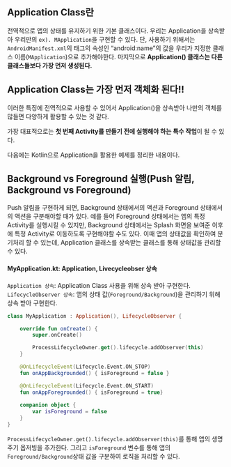 
## Application Class란
<p>

전역적으로 앱의 상태를 유지하기 위한 기본 클래스이다.
우리는 Application을 상속받아 우리만의 `ex). MApplication`을 구현할 수 있다. 단, 사용하기 위해서는 `AndroidManifest.xml`의 <application> 태그의 속성인 “android:name”의 값을 우리가 지정한 클래스 이름(`MApplication`)으로 추가해야한다.  마지막으로 <strong>Application() 클래스는 다른 클래스들보다 가장 먼저 생성된다.</strong>

</p>

## Application Class는 가장 먼저 객체화 된다!!
<p>

이러한 특징에 전역적으로 사용할 수 있어서 Application()을 상속받아 나만의 객체를 많들면 다양하게 활용할 수 있는 것 같다.

가장 대표적으로는 <strong>첫 번째 Activity를 만들기 전에 실행해야 하는 특수 작업</strong>이 될 수 있다.


다음에는 Kotlin으로 Application을 활용한 예제를 정리한 내용이다.

</p>

## Background vs Foreground 실행(Push 알림, Background vs Foreground)
<p>
  
  Push 알림을 구현하게 되면, Background 상태에서의 액션과 Foreground 상태에서의 액션을 구분해야할 때가 있다.
  예를 들어 Foreground 상태에서는 앱의 특정 Activity를 실행시킬 수 있지만, Background 상태에서는 Splash 화면을 보여준 이후에 특정 Activity로 이동하도록 구현해야할 수도 있다. 이때 앱의 상태값을 확인하여 분기처리 할 수 있는데, Application 클래스를 상속받는 클래스를 통해 상태값을 관리할 수 있다.
  
</p>

#### MyApplication.kt: Application, Livecycleobser 상속
<p>

  `Application 상속`: Application Class 사용을 위해 상속 받아 구현한다.
  `LifecycleObserver 상속`: 앱의 상태 값(`Foreground/Background`)을 관리하기 위해 상속 받아 구현한다.

</p>  

``` kotlin
class MyApplication : Application(), LifecycleObserver {

    override fun onCreate() {
        super.onCreate()

        ProcessLifecycleOwner.get().lifecycle.addObserver(this)
    }

    @OnLifecycleEvent(Lifecycle.Event.ON_STOP)
    fun onAppBackgrounded() { isForeground = false }

    @OnLifecycleEvent(Lifecycle.Event.ON_START)
    fun onAppForegrounded() { isForeground = true}
    
    companion object {
        var isForeground = false
    }
}
```

<p>
  
  ``ProcessLifecycleOwner.get().lifecycle.addObserver(this)``를 통해 앱의 생명주기 옵저빙을 추가한다.
  그리고 ``isForeground`` 변수를 통해 앱의 ``Foreground/Background``상태 값을 구분하여 로직을 처리할 수 있다.

</p>
  
